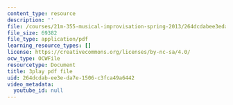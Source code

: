 ```yaml
---
content_type: resource
description: ''
file: /courses/21m-355-musical-improvisation-spring-2013/264dcdabee3eda7e1506c3fca49a6442_SxMjq1RrI.pdf
file_size: 69382
file_type: application/pdf
learning_resource_types: []
license: https://creativecommons.org/licenses/by-nc-sa/4.0/
ocw_type: OCWFile
resourcetype: Document
title: 3play pdf file
uid: 264dcdab-ee3e-da7e-1506-c3fca49a6442
video_metadata:
  youtube_id: null
---
```

